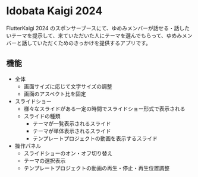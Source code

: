 # Idobata Kaigi 2024

FlutterKaigi 2024 のスポンサーブースにて、ゆめみメンバーが話せる・話したいテーマを提示して、来ていただいた人にテーマを選んでもらって、ゆめみメンバーと話していただくためのきっかけを提供するアプリです。

## 機能

- 全体
  - 画面サイズに応じて文字サイズの調整
  - 画面のアスペクト比を固定
- スライドショー
  - 様々なスライドがある一定の時間でスライドショー形式で表示される
  - スライドの種類
    - テーマが一覧表示されるスライド
    - テーマが単体表示されるスライド
    - テンプレートプロジェクトの動画を表示するスライド
- 操作パネル
  - スライドショーのオン・オフ切り替え
  - テーマの選択表示
  - テンプレートプロジェクトの動画の再生・停止・再生位置調整
